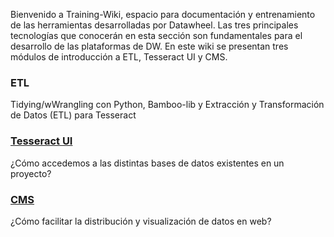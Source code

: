 Bienvenido a Training-Wiki, espacio para documentación y entrenamiento de las herramientas desarrolladas por Datawheel. Las tres principales tecnologías que conocerán en esta sección son fundamentales para el desarrollo de las plataformas de DW. En este wiki se presentan tres módulos de introducción a ETL, Tesseract UI y CMS.

### ETL
Tidying/wWrangling con Python, Bamboo-lib y Extracción y Transformación de Datos (ETL) para Tesseract 

### [Tesseract UI](https://github.com/Datawheel/training/blob/main/Maniual%20Tesseract%20UI.pdf)
¿Cómo accedemos a las distintas bases de datos existentes en un proyecto? 

### [CMS](https://github.com/Datawheel/training/blob/main/Manual%20CMS.pdf)
¿Cómo facilitar la distribución y visualización de datos en web?
